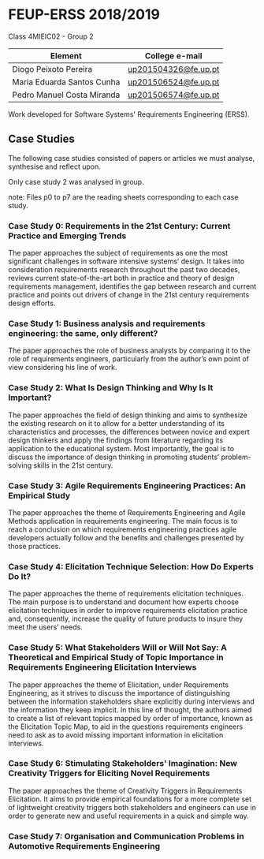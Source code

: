 # FEUP-ERSS 2018/2019
Class 4MIEIC02 - Group 2

Element | College e-mail
--------|----------------
Diogo Peixoto Pereira | up201504326@fe.up.pt
Maria Eduarda Santos Cunha | up201506524@fe.up.pt
Pedro Manuel Costa Miranda | up201506574@fe.up.pt

Work developed for Software Systems' Requirements Engineering (ERSS).

## Case Studies
The following case studies consisted of papers or articles we must analyse, synthesise and reflect upon.

Only case study 2 was analysed in group.

note: Files p0 to p7 are the reading sheets corresponding to each case study.

### Case Study 0: Requirements in the 21st Century: Current Practice and Emerging Trends
The paper approaches the subject of requirements as one the most significant challenges in software intensive systems’ design.
It takes into consideration requirements research throughout the past two decades, reviews current state-of-the-art both in practice and theory of design requirements management, identifies the gap between research and current practice and points out drivers of change in the 21st century requirements design efforts.

### Case Study 1: Business analysis and requirements engineering: the same, only different?
The paper approaches the role of business analysts by comparing it to the role of requirements engineers, particularly from the author’s own point of view considering his line of work.

### Case Study 2: What Is Design Thinking and Why Is It Important?
The paper approaches the field of design thinking and aims to synthesize the existing research on it to allow for a better understanding of its characteristics and processes, the differences between novice and expert design thinkers and apply the findings from literature regarding its application to the educational system.
Most importantly, the goal is to discuss the importance of design thinking in promoting students’ problem-solving skills in the 21st century.

### Case Study 3: Agile Requirements Engineering Practices: An Empirical Study
The paper approaches the theme of Requirements Engineering and Agile Methods application in requirements engineering.
The main focus is to reach a conclusion on which requirements engineering practices agile developers actually follow and the benefits and challenges presented by those practices.

### Case Study 4: Elicitation Technique Selection: How Do Experts Do It?
The paper approaches the theme of requirements elicitation techniques.
The main purpose is to understand and document how experts choose elicitation techniques in order to improve requirements elicitation practice and, consequently, increase the quality of future products to insure they meet the users’ needs.

### Case Study 5: What Stakeholders Will or Will Not Say: A Theoretical and Empirical Study of Topic Importance in Requirements Engineering Elicitation Interviews
The paper approaches the theme of Elicitation, under Requirements Engineering, as it strives to discuss the importance of distinguishing between the information stakeholders share explicitly during interviews and the information they keep implicit. In this line of thought, the authors aimed to create a list of relevant topics mapped by order of importance, known as the Elicitation Topic Map, to aid in the questions requirements engineers need to ask as to avoid missing important information in elicitation interviews.

### Case Study 6: Stimulating Stakeholders' Imagination: New Creativity Triggers for Eliciting Novel Requirements
The paper approaches the theme of Creativity Triggers in Requirements Elicitation. It aims to provide empirical foundations for a more complete set of lightweight creativity triggers both stakeholders and engineers can use in order to generate new and useful requirements in a quick and simple way.

### Case Study 7: Organisation and Communication Problems in Automotive Requirements Engineering
